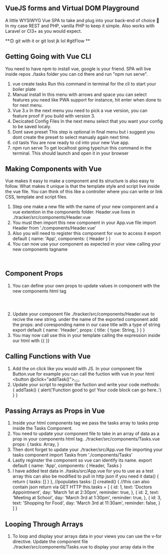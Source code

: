 ## VueJS forms and Virtual DOM Playground

A little WYSIWYG Vue SPA to take and plug into your back-end of choice 🚀 
In my case REST and PHP, vanilla PHP to keep it simple. Also works with
Laravel or CI3+ as you would expect. 

**🙃 git with it or git lost jk lol #gitFlow **


## Getting Going with Vue CLI

You need to have npm to install vue, google is your friend. SPA will
live inside repos ./tasks folder you can cd there and run "npm run serve".

1. vue create tasks
    Run this command in terminal for the cli to start your boiler plate
2. Manual install
    In this menu with arrows and space you can select features you need
    like PWA support for instance, hit enter when done to for next menu.
3. Vue 3.x 
    In the next menu you need to pick a vue version, you can feature
    proof if you build with version 3.
4. Decicated Config Files
    In the next menu select that you want your config to be saved localy.
5. Dont save preset
    This step is optional in final menu but i suggest you dont create the 
    preset to select manualy again next time. 
6. cd tasts
    You are now ready to cd into your new Vue app.
7. npm run serve
    To get localhost going type/run this command in the terminal. This
    should launch and open it in your browser

## Making Components with Vue

Vue makes it easy to make a component and its structure is also easy to follow. What makes it unique is that the template style and script live inside the vue file. You can think of this like a controller where you can write or link CSS, template and script files. 

1. Step one make a new file with the name of your new component and a 
vue extention in the components folder. 
    Header.vue lives in ./tracker/src/components/Header.vue
2. You must then import this new component in your App.vue file
    import Header from './components/Header.vue'
3. Also you will need to register this component for vue to access it
    export default {
        name: 'App',
        components: {
            Header
        }
    }
4. You can now use your component as expected in your view calling your
new components tagname 
    <Header / >

## Component Props

1. You can define your own props to update values in component with
the new components html tag
    <Header title='Tasks'>
2. Update your component file ./tracker/src/components/Header.vue to 
recive the new string. under the name of the exported component add the props: and coresponding name in our case title with a type of string
    export default {
        name: 'Header',
        props: {
            title: {
                type: String,
            }
        }
    } 
3. You may now call use this in your template calling the expression 
inside our html with {{ }}
    <template>
        <header>
            <h1>{{title}}</h1>
        </header>
    </template>

## Calling Functions with Vue

1. Add the on click like you would with JS. In your component file 
Button.vue for example you can call the fuction with vue in your html
    <button @click="addTask()"><button>
2. Update your script to register the fuction and write your code
    methods: {
        addTask() {
            alert('Function good to go! Your code block can go here..')
        }
    }

## Passing Arrays as Props in Vue

1. Inside your html components tag we pass the tasks array to 
tasks prop inside the Tasks Component.
    <Tasks :tasks="tasks">
2. You need to update your component file to take in an array of data
as a prop in your components html tag. ./tracker/src/components/Tasks.vue
    props: {
        tasks: Array,
    }
3. Then dont forget to update your ./tracker/src/App.vue file importing 
your tasks component
    import Tasks from './components/Tasks'
4. Lastly reginster the component so vue can identify its name.
    export default {
        name: 'App',
        components: {
            Header,
            Tasks
    }
5. I have added test data in ./tasks/src/App.vue for you to use as a test
array this can also be modified to pull in http json if you need it
    data() {
        return {
        tasks: []
        }
    },
    //populates tasks: []
    created() {
        //this can also contain json return via GET HTTP
        this.tasks = [
            {
            id: 1,
            text: 'Doctors Appointment',
            day: 'March 1st at 2:30pm',
            reminder: true,
            },
            {
                id: 2,
                text: 'Meeting at School',
                day: 'March 3rd at 1:30pm',
                reminder: true,
            },
            {
                id: 3,
                text: 'Shopping for Food',
                day: 'March 3rd at 11:30am',
                reminder: false,
            }
        ]
    }

## Looping Through Arrays 

1. To loop and display your arrays data in your views 
you can use the v-for directive. Update the component file 
./tracker/src/components/Tasks.vue to display your array 
data in the <template v-for="x in array"> tag here you define a 
temp var name like x to use in the loop
    <div v-for="task in tasks">
        
    </div>
2. We must also provide a unique key like with react for this we will use 
the id
    <div :key="task.id" v-for="task in tasks">
    </div>
3. Finaly to access values from each object in our array we will use expressions inside of double braces {{ }}
    <div :key="task.id" v-for="task in tasks">
        <h3>{{ task.text }}</h3>
    </div>

## Passing Objects as Props in Vue

1. Inside your html components tag we pass the task object to 
task prop inside the Task Component.
    <Task :task="task">
2. You need to update your component file to take in an object item
as a prop in your components html tag. ./tracker/src/components/Task.vue
    props: {
        tasks: Object,
    }
3. Then dont forget to update your ./tracker/src/components/Tasks.vue
file importing your task component that recives the object
    import Tasks from './components/Task'
4. Lastly reginster the component so vue can identify its name. In 
./tracker/src/components/Tasks.vue add components: { Task }
    export default {
        name: 'Tasks',
        components: {
            Task
        }
    }


## Conditionals with Vue Bindings

1. Add a v binding with : to tell vue to check conditional
:class="[conditional ? code : else code, 'defaults here']"
here is an exampe from components/Task.vue it adds a class if
conditional is meet plus appends task class the default
    <div :class="[task.reminder ? 'reminder' : '', 'task']">
2. Add reminder class to css to color coat background via CSS
and @click with js


## Emiting Events with Children and Parents

To send data from child to parrent you can use Events. Events are how 
Vue relates functions between parent child hierarchy.

1. Grab value from page to pass to parent with @click="" check the 
./tracker/src/components/Task.vue for an example.
    <i @click="onDelete(task.id)"></i>
2. Add method that will handle varriable in same components script 
here we can declare the function in our components methods and asing it 
the name of 'delete-task' for parent files to use as @delete-task
check the ./tracker/src/components/Task.vue for an example.
    methods: {
        onDelete(id) {
            this.$emit('delete-task', id)
        },
    },
3. Our parent up a level Tasks.vue will recive the value returnded 
from this even if we call is via @delete-task check the 
file ./tracker/src/components/Tasks.vue for an example.
    <Task @delete-task="" />
4. To pass this over to the parent once more where we can emit another
event again heres ./tracker/src/components/Tasks.vue again but this time
we emit once again
    <Task @delete-task="$emit('delete-task', task.id)" />
5. This time since the function is refrenced from the child we must edit 
our export default {} to export this events value. We can follow this as
pattern to go up as many levels as needed.
    emits: ['delete-task']
6. Our final level will recive the data and fire a function to use this
data be it to write, mutate, or delete from our src data heres our top
level where the data is recived ./tracker/src/App.vue
    <Tasks @delete-task="deleteTask" />
Notice we still refrence the @delete-task event that returns our value
passing it to the new function delelteTask we will create in our script
bellow.
7. In our main file ./tracker/src/App.vue we will create our deleteTask
method we can put this above our test data check the file for an example.
    methods: {
        deleteTask(id) {
            ..code to delete from array goes here...
        },
    }


    





## Authors

👤 **Miguel Angel Enciso Sanchez**

- Github: [@rootDEV2990](https://github.com/rootDEV2990)
- Twitter: [@m29902](https://twitter.com/m29902)
- Linkedin: [linkedin](https://www.linkedin.com/in/miguel-enciso-6474741a1/)
- Medium: [medium](https://medium.com/@website.dev)

## 🤝 Contributing

Contributions, issues and feature requests are welcome!

Feel free to check the [issues page](issues/).

## Show your support

Give a ⭐️ if you like this project!

Bitcoin donations accepted ;)

1AD5ANtHmqemTZ2Qmv5UqJAMijTNyCAH8D 🚀
